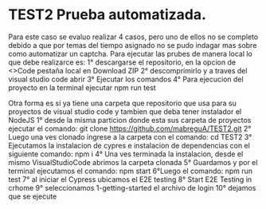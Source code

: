 # TEST2 Prueba automatizada.
Para este caso se evaluo realizar 4 casos, pero uno de ellos no se completo debido a que por temas del tiempo asignado no se pudo indagar mas sobre como automatizar un captcha.
Para ejecutar las prubes de manera local lo que debe realizarce es:
1° descargarse el repositorio, en la opcion de <>Code pestaña local en Download ZIP
2° descomprimirlo y a traves del visual studio code abrir
3° Ejecutar los comandos
4° Para ejecucion del proyecto en la terminal ejecutar npm run test

Otra forma es si ya tiene una carpeta que repositorio que usa para su proyectos de visual studio code y tambien que deba tener instalador el NodeJS
1° desde la misma particion donde esta sus carpeta de proyectos ejecutar el comando: git clone https://github.com/mabreguA/TEST2.git
2° Luego una ves clonado ingrese a la carpeta con el comando: cd TEST2
3° Ejecutamos la instalacion de cypres e instalacion de dependencias con el siguiente comando: npm i
4° Una ves terminada la instalacion, desde el mismo VisualStudioCode abrimos la carpeta clonada
5° Guardamos y por el terminal ejecutamos el comando: npm start
6°Luego el comando: npm run test 
7° al iniciar el Cypress ubicamos el E2E testing
8° Start E2E Testing in crhome
9° seleccionamos 1-getting-started el archivo de login
10° dejamos que se ejecute 
